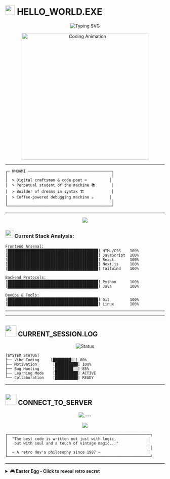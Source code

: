 # <img src="https://media.giphy.com/media/hvRJCLFzcasrR4ia7z/giphy.gif" width="30px"/> HELLO_WORLD.EXE

<p align="center">
  <img src="https://readme-typing-svg.herokuapp.com?font=JetBrains+Mono&size=24&pause=1000&color=00FF41&background=000000&center=true&vCenter=true&width=600&height=100&lines=Welcome+to+my+digital+realm...;Crafting+code+since+forever...;Building+dreams+in+silicon...;%3E+Status%3A+Always+learning..." alt="Typing SVG" />
</p>

<p align="center">
  <img src="https://media.giphy.com/media/L1R1tvI9svkIWwpVYr/giphy.gif" width="400" alt="Coding Animation"/>
</p>

---


```ascii
╭─ WHOAMI ─────────────────────────────────────╮
│                                              │
│  > Digital craftsman & code poet ⌨️          │
│  > Perpetual student of the machine 📚       │ 
│  > Builder of dreams in syntax 🏗️            │
│  > Coffee-powered debugging machine ☕       │
│                                              │
╰──────────────────────────────────────────────╯
```


---


<p align="center">
  <img src="https://skillicons.dev/icons?i=html,css,js,react,nextjs,tailwind,python,java,git,linux&theme=dark" />
</p>

### <img src="https://media.giphy.com/media/VgCDAzcKvsR6OM0uWg/giphy.gif" width="25px"/> Current Stack Analysis:


```ascii
Frontend Arsenal:
[████████████████████████████████████████] HTML/CSS    100%
[████████████████████████████████████████] JavaScript  100%  
[████████████████████████████████████████] React       100%
[████████████████████████████████████████] Next.js     100%
[████████████████████████████████████████] Tailwind    100%

Backend Protocols:
[████████████████████████████████████████] Python      100%
[████████████████████████████████████████] Java        100%

DevOps & Tools:
[████████████████████████████████████████] Git         100%
[████████████████████████████████████████] Linux       100%
```

---



---

## <img src="https://media.giphy.com/media/M9gbBd9nbDrOTu1Mqx/giphy.gif" width="35px"/> CURRENT_SESSION.LOG

<p align="center">
  <img src="https://readme-typing-svg.herokuapp.com?font=JetBrains+Mono&size=16&pause=1000&color=00FF41&background=00000000&center=true&vCenter=true&width=500&lines=%3E+Initializing+creative+mode...;%3E+Loading+infinite+curiosity...;%3E+Compiling+dreams+into+reality...;%3E+Ready+for+collaboration!" alt="Status" />
</p>

```ascii
[SYSTEM STATUS]
├── Vibe Coding     [████████░░] 80%
├── Motivation       [██████████] 100% 
├── Bug Hunting      [████████░░] 85%
├── Learning Mode    [██████████] ACTIVE
└── Collaboration    [██████████] READY
```

---

## <img src="https://media.giphy.com/media/LmNwrBhejkK9EFP504/giphy.gif" width="35px"/> CONNECT_TO_SERVER

<p align="center">
  <a href="https://www.linkedin.com/in/nathaniel-ledesma-4547a2283/">
    <img src="https://img.shields.io/badge/-LinkedIn-0077B5?style=for-the-badge&logo=linkedin&logoColor=white&labelColor=0d1117" />
  </a>
---

<p align="center">
  <img src="https://capsule-render.vercel.app/api?type=waving&color=gradient&customColorList=0,2,2,5,30&height=100&section=footer&text=KEEP%20CODING%20%7C%20STAY%20CURIOUS%20%7C%20VINTAGE%20VIBES&fontSize=16&fontColor=00ff41&animation=twinkling&fontAlignY=75" />
</p>

```ascii
┌───────────────────────────────────────────────────────────────┐
│  "The best code is written not just with logic,              │
│   but with soul and a touch of vintage magic..."             │
│                                                               │
│  ~ A retro dev's philosophy since 1987 ~                     │
└───────────────────────────────────────────────────────────────┘
```

---

<details>
<summary><b>🎮 Easter Egg - Click to reveal retro secret</b></summary>
<br>

```ascii
  ████████╗██╗  ██╗ █████╗ ███╗   ██╗██╗  ██╗███████╗
  ╚══██╔══╝██║  ██║██╔══██╗████╗  ██║██║ ██╔╝██╔════╝
     ██║   ███████║███████║██╔██╗ ██║█████╔╝ ███████╗
     ██║   ██╔══██║██╔══██║██║╚██╗██║██╔═██╗ ╚════██║
     ██║   ██║  ██║██║  ██║██║ ╚████║██║  ██╗███████║
     ╚═╝   ╚═╝  ╚═╝╚═╝  ╚═╝╚═╝  ╚═══╝╚═╝  ╚═╝╚══════╝
     
     FOR VISITING MY DIGITAL REALM! 🚀
```

<p align="center">
  <img src="https://media.giphy.com/media/3ornka9rAaKRA2Rkac/giphy.gif" width="200" alt="Thank You"/>
</p>

</details>
